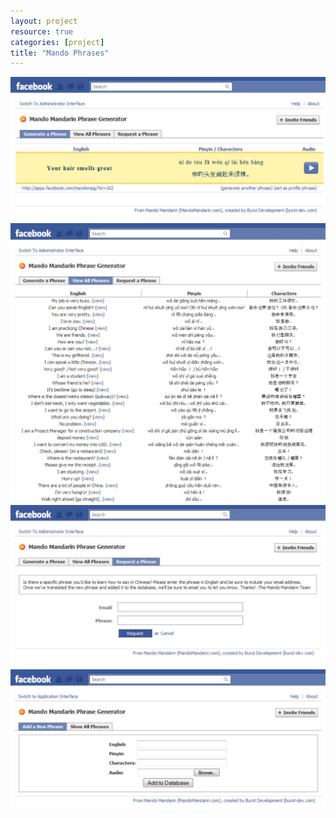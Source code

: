 ```yaml
---
layout: project
resource: true
categories: [project]
title: "Mando Phrases"
---
```


![screenshot](00.jpg)
![screenshot](01.jpg)
![screenshot](02.jpg)
![screenshot](03.jpg)
